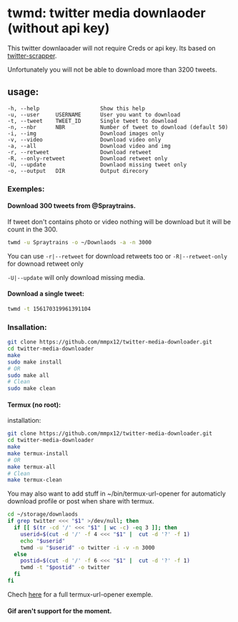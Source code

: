 # twmd: twitter media downlaoder (without api key)

This twitter downlaoader will not require Creds or api key. Its based on [twitter-scrapper](https://github.com/n0madic/twitter-scraper). 

Unfortunately you will not be able to download more than 3200 tweets.


## usage: 

```
-h, --help                   Show this help
-u, --user     USERNAME      User you want to download
-t, --tweet    TWEET_ID      Single tweet to download
-n, --nbr      NBR           Number of tweet to download (default 50)
-i, --img                    Download images only
-v, --video                  Download video only
-a, --all                    Download video and img
-r, --retweet                Download retweet
-R, --only-retweet           Download retweet only
-U, --update                 Downlaod missing tweet only
-o, --output   DIR           Output direcory
```


### Exemples:

#### Download 300 tweets from @Spraytrains.

If tweet don't contains photo or video nothing will be download but it will be count in the 300.

```sh
twmd -u Spraytrains -o ~/Downlaods -a -n 3000
```

You can use `-r|--retweet` for download retweets too or `-R|--retweet-only` for downoad retweet only

`-U|--update` will only download missing media.

#### Download a single tweet:

```sh
twmd -t 156170319961391104
```

### Insallation:

```sh
git clone https://github.com/mmpx12/twitter-media-downloader.git
cd twitter-media-downloader
make
sudo make install
# OR
sudo make all
# Clean
sudo make clean
```

#### Termux (no root):

installation: 

```sh
git clone https://github.com/mmpx12/twitter-media-downloader.git
cd twitter-media-downloader
make
make termux-install
# OR
make termux-all
# Clean
make termux-clean
```

You may also want to add stuff in ~/bin/termux-url-opener for automaticly download profile or post when share with termux.

```sh
cd ~/storage/downlaods
if grep twitter <<< "$1" >/dev/null; then
  if [[ $(tr -cd '/' <<< "$1" | wc -c) -eq 3 ]]; then
    userid=$(cut -d '/' -f 4 <<< "$1" |  cut -d '?' -f 1)
    echo "$userid"
    twmd -u "$userid" -o twitter -i -v -n 3000
  else 
    postid=$(cut -d '/' -f 6 <<< "$1" |  cut -d '?' -f 1)
    twmd -t "$postid" -o twitter
  fi
fi
```


Chech [here](https://gist.github.com/mmpx12/f0741d40909ed3f182fd6f9b33b580d7) for a full termux-url-opener exemple.


#### Gif aren't support for the moment.
